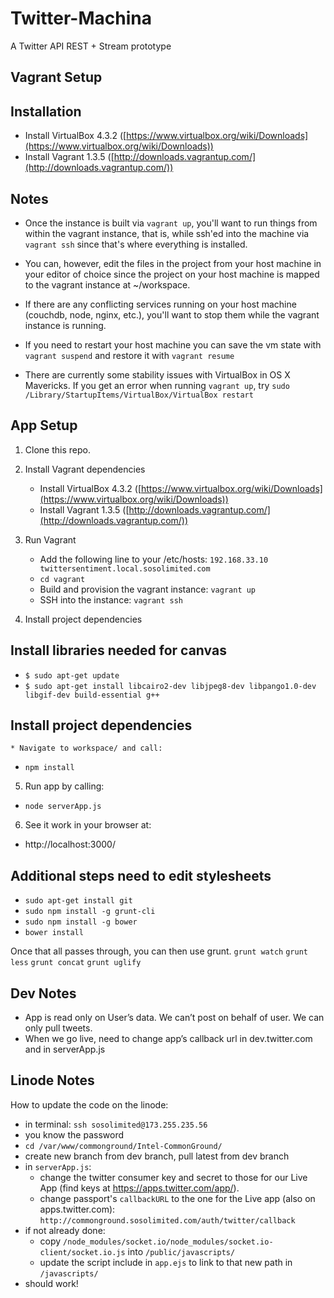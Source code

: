 Twitter-Machina
=============================
A Twitter API REST + Stream prototype

Vagrant Setup
-----

## Installation
* Install VirtualBox 4.3.2 ([https://www.virtualbox.org/wiki/Downloads](https://www.virtualbox.org/wiki/Downloads))
* Install Vagrant 1.3.5 ([http://downloads.vagrantup.com/](http://downloads.vagrantup.com/))


## Notes
* Once the instance is built via `vagrant up`, you'll want to run things from within the vagrant instance, that is, while ssh'ed into the machine via `vagrant ssh` since that's where everything is installed.

* You can, however, edit the files in the project from your host machine in your editor of choice since the project on your host machine is mapped to the vagrant instance at ~/workspace.

* If there are any conflicting services running on your host machine (couchdb, node, nginx, etc.), you'll want to stop them while the vagrant instance is running.

* If you need to restart your host machine you can save the vm state with `vagrant suspend` and restore it with `vagrant resume`

* There are currently some stability issues with VirtualBox in OS X Mavericks. If you get an error when running `vagrant up`, try `sudo /Library/StartupItems/VirtualBox/VirtualBox restart`



App Setup
-----

1. Clone this repo.

2. Install Vagrant dependencies
	* Install VirtualBox 4.3.2 ([https://www.virtualbox.org/wiki/Downloads](https://www.virtualbox.org/wiki/Downloads))
	* Install Vagrant 1.3.5 ([http://downloads.vagrantup.com/](http://downloads.vagrantup.com/))

3. Run Vagrant
	* Add the following line to your /etc/hosts: `192.168.33.10 twittersentiment.local.sosolimited.com` 
	* `cd vagrant`
	* Build and provision the vagrant instance: `vagrant up`
	* SSH into the instance: `vagrant ssh`

4. Install project dependencies 

## Install libraries needed for canvas
* ```$ sudo apt-get update ```
* ```$ sudo apt-get install libcairo2-dev libjpeg8-dev libpango1.0-dev libgif-dev build-essential g++```

## Install project dependencies 
	* Navigate to workspace/ and call:
   * ```npm install```

5. Run app by calling:
  * ```node serverApp.js```

6. See it work in your browser at:
  * http://localhost:3000/

## Additional steps need to edit stylesheets
* ```sudo apt-get install git```
* ```sudo npm install -g grunt-cli```
* ```sudo npm install -g bower```
* ```bower install```

Once that all passes through, you can then use grunt.
```grunt watch```
```grunt less```
```grunt concat```
```grunt uglify```



Dev Notes
-----

* App is read only on User’s data. We can’t post on behalf of user. We can only pull tweets.
* When we go live, need to change app’s callback url in dev.twitter.com and in serverApp.js


Linode Notes
-----

How to update the code on the linode:
* in terminal: `ssh sosolimited@173.255.235.56`
* you know the password
* `cd /var/www/commonground/Intel-CommonGround/`
* create new branch from dev branch, pull latest from dev branch
* in `serverApp.js`:
	* change the twitter consumer key and secret to those for our Live App (find keys at https://apps.twitter.com/app/).
	* change passport's `callbackURL` to the one for the Live app (also on apps.twitter.com): `http://commonground.sosolimited.com/auth/twitter/callback`
* if not already done:
	* copy `/node_modules/socket.io/node_modules/socket.io-client/socket.io.js` into `/public/javascripts/`
	* update the script include in `app.ejs` to link to that new path in `/javascripts/`
* should work!
